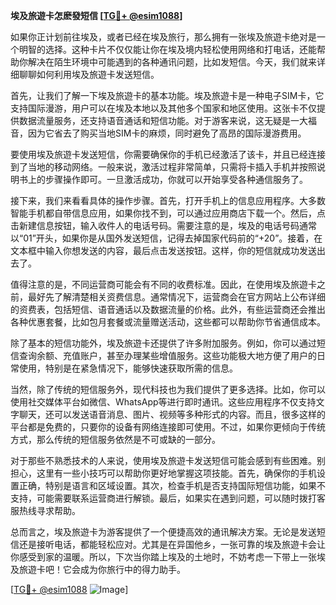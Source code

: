 **埃及旅遊卡怎麽發短信 [[TG💪+ @esim1088](https://t.me/s/esim1088)]**

如果你正计划前往埃及，或者已经在埃及旅行，那么拥有一张埃及旅遊卡绝对是一个明智的选择。这种卡片不仅仅能让你在埃及境内轻松使用网络和打电话，还能帮助你解决在陌生环境中可能遇到的各种通讯问题，比如发短信。今天，我们就来详细聊聊如何利用埃及旅遊卡发送短信。

首先，让我们了解一下埃及旅遊卡的基本功能。埃及旅遊卡是一种电子SIM卡，它支持国际漫游，用户可以在埃及本地以及其他多个国家和地区使用。这张卡不仅提供数据流量服务，还支持语音通话和短信功能。对于游客来说，这无疑是一大福音，因为它省去了购买当地SIM卡的麻烦，同时避免了高昂的国际漫游费用。

要使用埃及旅遊卡发送短信，你需要确保你的手机已经激活了该卡，并且已经连接到了当地的移动网络。一般来说，激活过程非常简单，只需将卡插入手机并按照说明书上的步骤操作即可。一旦激活成功，你就可以开始享受各种通信服务了。

接下来，我们来看看具体的操作步骤。首先，打开手机上的信息应用程序。大多数智能手机都自带信息应用，如果你找不到，可以通过应用商店下载一个。然后，点击新建信息按钮，输入收件人的电话号码。需要注意的是，埃及的电话号码通常以“01”开头，如果你是从国外发送短信，记得去掉国家代码前的“+20”。接着，在文本框中输入你想发送的内容，最后点击发送按钮。这样，你的短信就成功发送出去了。

值得注意的是，不同运营商可能会有不同的收费标准。因此，在使用埃及旅遊卡之前，最好先了解清楚相关资费信息。通常情况下，运营商会在官方网站上公布详细的资费表，包括短信、语音通话以及数据流量的价格。此外，有些运营商还会推出各种优惠套餐，比如包月套餐或流量赠送活动，这些都可以帮助你节省通信成本。

除了基本的短信功能外，埃及旅遊卡还提供了许多附加服务。例如，你可以通过短信查询余额、充值账户，甚至办理某些增值服务。这些功能极大地方便了用户的日常使用，特别是在紧急情况下，能够快速获取所需的信息。

当然，除了传统的短信服务外，现代科技也为我们提供了更多选择。比如，你可以使用社交媒体平台如微信、WhatsApp等进行即时通讯。这些应用程序不仅支持文字聊天，还可以发送语音消息、图片、视频等多种形式的内容。而且，很多这样的平台都是免费的，只要你的设备有网络连接即可使用。不过，如果你更倾向于传统方式，那么传统的短信服务依然是不可或缺的一部分。

对于那些不熟悉技术的人来说，使用埃及旅遊卡发送短信可能会感到有些困难。别担心，这里有一些小技巧可以帮助你更好地掌握这项技能。首先，确保你的手机设置正确，特别是语言和区域设置。其次，检查手机是否支持国际短信功能，如果不支持，可能需要联系运营商进行解锁。最后，如果实在遇到问题，可以随时拨打客服热线寻求帮助。

总而言之，埃及旅遊卡为游客提供了一个便捷高效的通讯解决方案。无论是发送短信还是接听电话，都能轻松应对。尤其是在异国他乡，一张可靠的埃及旅遊卡会让你感受到家的温暖。所以，下次当你踏上埃及的土地时，不妨考虑一下带上一张埃及旅遊卡吧！它会成为你旅行中的得力助手。

[[TG💪+ @esim1088](https://t.me/s/esim1088) ![Image](https://i.postimg.cc/4NQfJmqS/Snipaste-2025-05-13-00-14-12.png)]